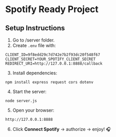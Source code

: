 # Spotify Ready Project

## Setup Instructions

1. Go to /server folder.
2. Create `.env` file with:
```
CLIENT_ID=9f8edd29c7d742e7b2f93dc20f548f67
CLIENT_SECRET=YOUR_SPOTIFY_CLIENT_SECRET
REDIRECT_URI=http://127.0.0.1:8888/callback
```
3. Install dependencies:
```
npm install express request cors dotenv
```
4. Start the server:
```
node server.js
```
5. Open your browser:
```
http://127.0.0.1:8888
```
6. Click **Connect Spotify** → authorize → enjoy! 🎧
